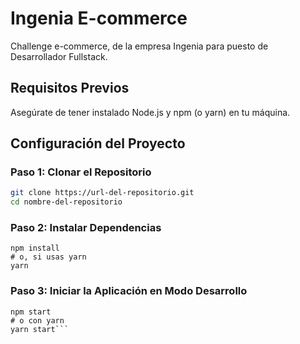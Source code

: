 # Ingenia E-commerce

Challenge e-commerce, de la empresa Ingenia para puesto de Desarrollador Fullstack.

## Requisitos Previos

Asegúrate de tener instalado Node.js y npm (o yarn) en tu máquina.

## Configuración del Proyecto

### Paso 1: Clonar el Repositorio

```bash
git clone https://url-del-repositorio.git
cd nombre-del-repositorio
```
### Paso 2: Instalar Dependencias

```
npm install
# o, si usas yarn
yarn
```

### Paso 3: Iniciar la Aplicación en Modo Desarrollo

```
npm start
# o con yarn
yarn start```
